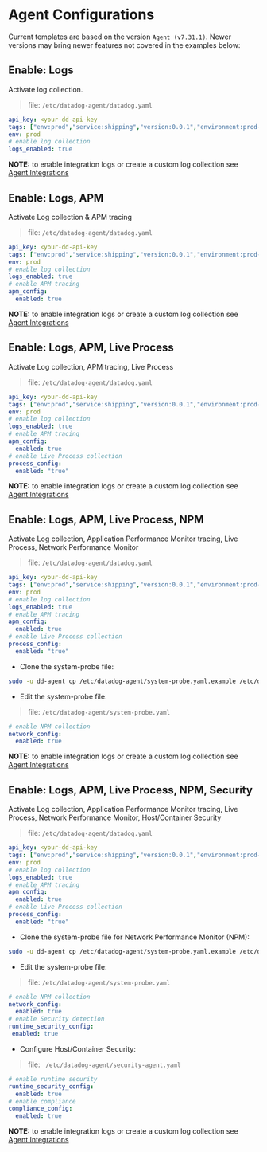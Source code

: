# Agent Configurations

Current templates are based on the version `Agent (v7.31.1)`. Newer versions may bring newer features not covered in the examples below:

## Enable: Logs

Activate log collection. 

> file: `/etc/datadog-agent/datadog.yaml`

```yaml
api_key: <your-dd-api-key
tags: ["env:prod","service:shipping","version:0.0.1","environment:prod-shipping"]
env: prod
# enable log collection
logs_enabled: true
```

**NOTE:** to enable integration logs or create a custom log collection see [Agent Integrations](agent_integrations.md)


## Enable: Logs, APM

Activate Log collection & APM tracing

> file: `/etc/datadog-agent/datadog.yaml`

```yaml
api_key: <your-dd-api-key
tags: ["env:prod","service:shipping","version:0.0.1","environment:prod-shipping"]
env: prod
# enable log collection
logs_enabled: true
# enable APM tracing
apm_config:
  enabled: true
```

**NOTE:** to enable integration logs or create a custom log collection see [Agent Integrations](agent_integrations.md)

## Enable: Logs, APM, Live Process

Activate Log collection, APM tracing, Live Process

> file: `/etc/datadog-agent/datadog.yaml`

```yaml
api_key: <your-dd-api-key
tags: ["env:prod","service:shipping","version:0.0.1","environment:prod-shipping"]
env: prod
# enable log collection
logs_enabled: true
# enable APM tracing
apm_config:
  enabled: true
# enable Live Process collection
process_config:
  enabled: "true"
```

**NOTE:** to enable integration logs or create a custom log collection see [Agent Integrations](agent_integrations.md)

## Enable: Logs, APM, Live Process, NPM

Activate Log collection, Application Performance Monitor tracing, Live Process, Network Performance Monitor

> file: `/etc/datadog-agent/datadog.yaml`

```yaml
api_key: <your-dd-api-key
tags: ["env:prod","service:shipping","version:0.0.1","environment:prod-shipping"]
env: prod
# enable log collection
logs_enabled: true
# enable APM tracing
apm_config:
  enabled: true
# enable Live Process collection
process_config:
  enabled: "true"
```

* Clone the system-probe file:

```bash
sudo -u dd-agent cp /etc/datadog-agent/system-probe.yaml.example /etc/datadog-agent/system-probe.yaml
```

* Edit the system-probe file:

> file: `/etc/datadog-agent/system-probe.yaml`

```yaml
# enable NPM collection
network_config:
  enabled: true
```

**NOTE:** to enable integration logs or create a custom log collection see [Agent Integrations](agent_integrations.md)

## Enable: Logs, APM, Live Process, NPM, Security

Activate Log collection, Application Performance Monitor tracing, Live Process, Network Performance Monitor, Host/Container Security

> file: `/etc/datadog-agent/datadog.yaml`

```yaml
api_key: <your-dd-api-key
tags: ["env:prod","service:shipping","version:0.0.1","environment:prod-shipping"]
env: prod
# enable log collection
logs_enabled: true
# enable APM tracing
apm_config:
  enabled: true
# enable Live Process collection
process_config:
  enabled: "true"
```

* Clone the system-probe file for Network Performance Monitor (NPM):

```bash
sudo -u dd-agent cp /etc/datadog-agent/system-probe.yaml.example /etc/datadog-agent/system-probe.yaml
```

* Edit the system-probe file:

> file: `/etc/datadog-agent/system-probe.yaml`

```yaml
# enable NPM collection
network_config:
  enabled: true
# enable Security detection
runtime_security_config:
 enabled: true
```

* Configure Host/Container Security:

> file: ` /etc/datadog-agent/security-agent.yaml`

```yaml
# enable runtime security
runtime_security_config:
  enabled: true
# enable compliance 
compliance_config:
  enabled: true
```

**NOTE:** to enable integration logs or create a custom log collection see [Agent Integrations](agent_integrations.md)
